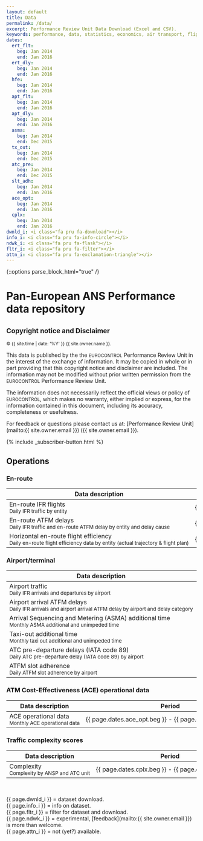 ```yaml
---
layout: default
title: Data
permalink: /data/
excerpt: Performance Review Unit Data Download (Excel and CSV).
keywords: performance, data, statistics, economics, air transport, flights, europe, cost efficiency
dates:
  ert_flt:
    beg: Jan 2014
    end: Jan 2016
  ert_dly:
    beg: Jan 2014
    end: Jan 2016
  hfe:
    beg: Jan 2014
    end: Jan 2016
  apt_flt:
    beg: Jan 2014
    end: Jan 2016
  apt_dly:
    beg: Jan 2014
    end: Jan 2016
  asma:
    beg: Jan 2014
    end: Dec 2015
  tx_out:
    beg: Jan 2014
    end: Dec 2015
  atc_pre:
    beg: Jan 2014
    end: Dec 2015
  slt_adh:
    beg: Jan 2014
    end: Jan 2016
  ace_opt:
    beg: Jan 2014
    end: Jan 2016
  cplx:
    beg: Jan 2014
    end: Jan 2016
dwnld_i: <i class="fa pru fa-download"></i>
info_i: <i class="fa pru fa-info-circle"></i>
ndwk_i: <i class="fa pru fa-flask"></i>
fltr_i: <i class="fa pru fa-filter"></i>
attn_i: <i class="fa pru fa-exclamation-triangle"></i>
---
```

<style>
  i.fa.pru {color: #337ab7;}
</style>
{::options parse_block_html="true" /}

# Pan-European ANS Performance data repository

<div class="well">

<h2><small>Copyright notice and Disclaimer</small></h2>

<small><span style="text-aligh:left">&copy; {{ site.time | date: '%Y' }} {{ site.owner.name }}.</span></small>

This data is published by the the <small style="font-variant: small-caps;">EUROCONTROL</small> Performance Review Unit
in the interest of the exchange of information.
It may be copied in whole or in part providing that this copyright notice and disclaimer are included.
The information may not be modified without prior written permission from the
<small style="font-variant: small-caps;">EUROCONTROL</small> Performance Review Unit.

The information does not necessarily reflect the official views or policy of
<small style="font-variant: small-caps;">EUROCONTROL</small>,
which makes no warranty, either implied or express, for the information contained in this document,
including its accuracy, completeness or usefulness.

For feedback or questions please contact us at: [Performance Review Unit](mailto:{{ site.owner.email }}) ({{ site.owner.email }}).

<div class="container text-center">
{% include _subscriber-button.html %}
</div>

</div>

<style>
td {
  white-space: nowrap;
}
th:nth-child(2) {
width: 11em;
}

th:nth-child(3) {
width: 5em;
}

th:nth-child(4) {
width: 4em;
}

th:nth-child(5) {
width: 8em;
}
</style>
## Operations

### En-route

|    Data description                                                                                                                       |     Period                                                  |    Excel                          |    CSV                                        |    Metadata                      |
|-------------------------------------------------------------------------------------------------------------------------------------------|-------------------------------------------------------------|-----------------------------------|-----------------------------------------------|----------------------------------|
| En-route IFR flights<br><small>Daily IFR traffic by entity</small>                                                                        | {{ page.dates.ert_flt.beg }} - {{ page.dates.ert_flt.end }} | [{{ page.dwnld_i }}][ERT-FLTxlsx] |                                               | [{{ page.info_i }}][ERT-FLTmeta] |
| En-route ATFM delays<br><small>Daily IFR traffic and en-route ATFM delay by entity and delay cause</small>                                | {{ page.dates.ert_dly.beg }} - {{ page.dates.ert_dly.end }} | [{{ page.dwnld_i }}][ERT-DLYxlsx] |                                               | [{{ page.info_i }}][ERT-DLYmeta] |
| Horizontal en-route flight efficiency<br><small>Daily en-route flight efficiency data by entity (actual trajectory & flight plan)</small> | {{ page.dates.hfe.beg }} - {{ page.dates.hfe.end }}         | [{{ page.dwnld_i }}][HFExlsx]     | [{{ page.fltr_i }} {{ page.ndwk_i }}][HFEcsv] | [{{ page.info_i }}][HFEmeta]     |


[ERT-FLTxlsx]: <{{site.url}}/data/set/ert_flt/En-Route_Traffic.xlsm> "ERT-FLT (Excel)"
[ERT-FLTcsv]: <{{site.url}}/404.html> "ERT-FLT (CSV)"
[ERT-FLTmeta]: <{{site.url}}/references/dataset/En-Route_Traffic.html> "ERT-FLT (Meta)"

[ERT-DLYxlsx]: <{{site.url}}/data/set/ert_dly/En-Route_ATFM_Delay.xlsm> "ERT-DLY (Excel)"
[ERT-DLYcsv]: <{{site.url}}/404.html> "ERT-DLY (CSV)"
[ERT-DLYmeta]: <{{site.url}}/references/dataset/En-Route_ATFM_Delay.html> "ERT-DLY (Meta)"

[HFExlsx]: <{{site.url}}/data/set/hfe/Horizontal_Flight_Efficiency.xlsm> "HFE (Excel)"
[HFEcsv]: <{{site.url}}/data/set/hfe/horizontal_flight_efficiency.html> "HFE (CSV)"
[HFEmeta]: <{{site.url}}/references/dataset/Horizontal_Flight_Efficiency.html> "HFE (Meta)"


### Airport/terminal

| Data description                                                                                                              | Period                                                       | Excel                             | CSV                                               | Metadata                         |
|-------------------------------------------------------------------------------------------------------------------------------|--------------------------------------------------------------|-----------------------------------|---------------------------------------------------|----------------------------------|
| Airport traffic<br><small>Daily IFR arrivals and departures by airport</small>                                                | {{ page.dates.apt_flt.beg }} - {{ page.dates.apt_flt.end }}  | [{{ page.dwnld_i }}][APT-FLTxlsx] |                                                   | [{{ page.info_i }}][APT-FLTmeta] |
| Airport arrival ATFM delays<br><small>Daily IFR arrivals and airport arrival ATFM delay by airport and delay category</small> | {{ page.dates.apt_dly.beg }} - {{ page.dates.apt_dly.end }}  | [{{ page.dwnld_i }}][APT-DLYxlsx] | [{{ page.fltr_i }} {{ page.ndwk_i }}][APT-DLYcsv] | [{{ page.info_i }}][APT-DLYmeta] |
| Arrival Sequencing and Metering (ASMA) additional time<br><small>Monthly ASMA additional and unimpeded time</small>           | {{ page.dates.asma.beg }} - {{ page.dates.asma.end }}        | [{{ page.dwnld_i }}][ASMAxlsx]    |                                                   | [{{ page.info_i }}][ASMAmeta]    |
| Taxi-out additional time<br><small>Monthly taxi out additional and unimpeded time</small>                                     | {{ page.dates.tx_out.beg }} - {{ page.dates.tx_out.end }}    | [{{ page.dwnld_i }}][TX-OUTxlsx]  |                                                   | [{{ page.info_i }}][TX-OUTmeta]  |
| ATC pre-departure delays (IATA code 89)<br><small>Daily ATC pre-departure delay (IATA code 89) by airport</small>             | {{ page.dates.atc_pre.beg }} - {{ page.dates.atc_pre.end }}  | [{{ page.dwnld_i }}][ATC-PRExlsx] |                                                   | [{{ page.info_i }}][ATC-PREmeta] |
| ATFM slot adherence<br><small>Daily ATFM slot adherence by airport</small>                                                    | {{ page.dates.slt_adh.beg }} - {{ page.dates.slt_adh.end }}  | [{{ page.dwnld_i }}][SLT-ADHxlsx] |                                                   | [{{ page.info_i }}][SLT-ADHmeta] |


[APT-FLTxlsx]: <{{site.url}}/data/set/apt_flt/Airport_Traffic.xlsm> "APT-FLT (Excel)"
[APT-FLTcsv]: <{{site.url}}/404.html> "APT-FLT (CSV)"
[APT-FLTmeta]: <{{site.url}}/references/dataset/Airport_Traffic.html>  "APT-FLT (Meta)"

[APT-DLYxlsx]: <{{site.url}}/data/set/apt_dly/Airport_Arrival_ATFM_Delay.xlsm> "APT-DLY (Excel)"
[APT-DLYcsv]: <{{site.url}}/data/set/apt_dly/airport_arrival_atfm_delay.html> "APT-DLY (CSV)"
[APT-DLYmeta]: <{{site.url}}/references/dataset/Airport_Arrival_ATFM_Delay.html> "APT-DLY (Meta)"

[ASMAxlsx]: <{{site.url}}/data/set/asma/ASMA_Additional_Time.xlsm> "ASMA (Excel)"
[ASMAcsv]: <{{site.url}}/404.html> "ASMA (CSV)"
[ASMAmeta]: <{{site.url}}/references/dataset/ASMA_Additional_Time.html> "ASMA (Meta)"

[TX-OUTxlsx]: <{{site.url}}/data/set/tx_out/Taxi-Out_Additional_Time.xlsm> "TX-OUT (Excel)"
[TX-OUTcsv]: <{{site.url}}/404.html> "TX-OUT (CSV)"
[TX-OUTmeta]: <{{site.url}}/references/dataset/Taxi-Out_Additional_Time.html> "TX-OUT (Meta)"

[ATC-PRExlsx]: <{{site.url}}/data/set/atc_pre/ATC_Pre-Departure_Delay.xlsm> "ATC-PRE (Excel)"
[ATC-PREmeta]: <{{site.url}}/references/dataset/ATC_Pre-Departure_Delay.html>  "ATC-PRE (Meta)"

[SLT-ADHxlsx]: <{{site.url}}/data/set/slt_adh/ATFM_Slot_Adherence.xlsm> "SLT-ADH (Excel)"
[SLT-ADHmeta]: <{{site.url}}/references/dataset/ATFM_Slot_Adherence.html> "SLT-ADH (Meta)"

### ATM Cost-Effectiveness (ACE) operational data

| Data description                                                    | Period                                                      | Excel                          | CSV | Metadata |
|---------------------------------------------------------------------|-------------------------------------------------------------|--------------------------------|-----|----------|
| ACE operational data<br><small>Monthly ACE operational data</small> | {{ page.dates.ace_opt.beg }} - {{ page.dates.ace_opt.end }} | [{{ page.dwnld_i }}][ACExlsx]  |     |          |

[ACExlsx]: <{{site.url}}/data/set/ace_opt/ACE_Monthly_Operational_Data.xls> "ACE (Excel)"
[ACEcsv]: <{{site.url}}/404.html> "ACE (CSV)"
[ACEmeta]: <{{site.url}}/references/dataset/ACE_Monthly_Operational_Data.html> "ACE (Meta)"

### Traffic complexity scores

| Data description                                             | Period                                                | Excel                          | CSV | Metadata                      |
|--------------------------------------------------------------|-------------------------------------------------------|--------------------------------|-----|-------------------------------|
| Complexity<br><small>Complexity by ANSP and ATC unit</small> | {{ page.dates.cplx.beg }} - {{ page.dates.cplx.end }} | [{{ page.dwnld_i }}][CPLXxlsx] |     | [{{ page.info_i }}][CPLXmeta] |

[CPLXxlsx]: <{{site.url}}/data/set/clpx/Traffic_Complexity_Scores.xlsm> "CPLX (Excel)"
[CPLXcsv]: <{{site.url}}/404.html> "CPLX (CSV)"
[CPLXmeta]: <{{site.url}}/references/dataset/Traffic_Complexity_Score.html> "CPLX (Meta)"

<br>

{{ page.dwnld_i }} = dataset download.<br>
{{ page.info_i }} = info on dataset.<br>
{{ page.fltr_i }} = filter for dataset and download.<br>
{{ page.ndwk_i }} = experimental, [feedback](mailto:{{ site.owner.email }}) is more than welcome.<br>
{{ page.attn_i }} = not (yet?) available.<br>


